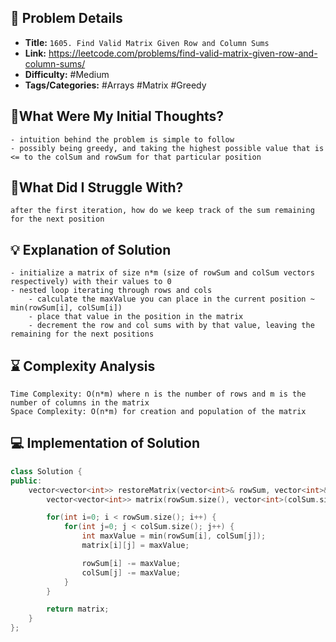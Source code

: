 ## 📝 Problem Details

- **Title:** `1605. Find Valid Matrix Given Row and Column Sums`
- **Link:** https://leetcode.com/problems/find-valid-matrix-given-row-and-column-sums/
- **Difficulty:** #Medium 
- **Tags/Categories:** #Arrays #Matrix #Greedy 

## 💭What Were My Initial Thoughts?

```
- intuition behind the problem is simple to follow 
- possibly being greedy, and taking the highest possible value that is <= to the colSum and rowSum for that particular position
```

## 🤔What Did I Struggle With?

```
after the first iteration, how do we keep track of the sum remaining for the next position 
```

## 💡 Explanation of Solution

```
- initialize a matrix of size n*m (size of rowSum and colSum vectors respectively) with their values to 0
- nested loop iterating through rows and cols
	- calculate the maxValue you can place in the current position ~ min(rowSum[i], colSum[i])
	- place that value in the position in the matrix
	- decrement the row and col sums with by that value, leaving the remaining for the next positions
```

## ⌛ Complexity Analysis

```
Time Complexity: O(n*m) where n is the number of rows and m is the number of columns in the matrix
Space Complexity: O(n*m) for creation and population of the matrix
```

## 💻 Implementation of Solution

```cpp
class Solution {
public:
    vector<vector<int>> restoreMatrix(vector<int>& rowSum, vector<int>& colSum) {
        vector<vector<int>> matrix(rowSum.size(), vector<int>(colSum.size()));

        for(int i=0; i < rowSum.size(); i++) {
            for(int j=0; j < colSum.size(); j++) {
                int maxValue = min(rowSum[i], colSum[j]);
                matrix[i][j] = maxValue;

                rowSum[i] -= maxValue;
                colSum[j] -= maxValue;
            }
        }

        return matrix;        
    }
};
```